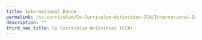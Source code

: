 ```yaml
---
title: International Dance
permalink: /co-curriculum/Co-Curriculum-Activities-CCA/International-Dance
description: ""
third_nav_title: Co Curriculum Activities (CCA)
---
```

